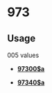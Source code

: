 # 973

## Usage

005 values

-   **[97300$a](../../tags/973/97300a-1.md)**  

-   **[97340$a](../../tags/973/97340a-2.md)**  


